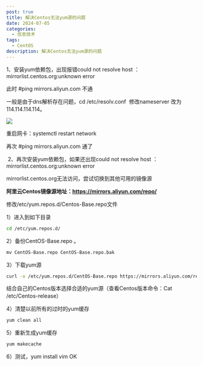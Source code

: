 ```yaml
---
post: true
title: 解决Centos无法yum源的问题
date: 2024-07-05
categories:
  - 信息技术
tags:
  - CentOS
description: 解决Centos无法yum源的问题
---
```


1、安装yum依赖包，出现报错could not resolve host ：mirrorlist.centos.org:unknown error

此时 #ping mirrors.aliyun.com 不通

一般是由于dns解析存在问题，cd /etc/resolv.conf  修改nameserver 改为114.114.114.114。

![](https://img2024.cnblogs.com/blog/1960648/202407/1960648-20240703173858869-1100729159.png)

重启网卡：systemctl restart network

再次 #ping mirrors.aliyun.com 通了

 2、再次安装yum依赖包，如果还出现could not resolve host ：mirrorlist.centos.org:unknown error

mirrorlist.centos.org无法访问，尝试切换到其他可用的镜像源

**阿里云Centos镜像源地址：https://mirrors.aliyun.com/repo/**

修改/etc/yum.repos.d/Centos-Base.repo文件

1）进入到如下目录

```bash
cd /etc/yum.repos.d/
```

2）备份CentOS-Base.repo 。

```bash
mv CentOS-Base.repo CentOS-Base.repo.bak
```

3）下载yum源 

```bash
curl -o /etc/yum.repos.d/CentOS-Base.repo https://mirrors.aliyun.com/repo/Centos-7.repo
```

结合自己的Centos版本选择合适的yum源（查看Centos版本命令：Cat /etc/Centos-release）

4）清楚以前所有的过时的yum缓存

```bash
yum clean all
```

5）重新生成yum缓存

```bash
yum makecache
```

6）测试，yum install vim OK